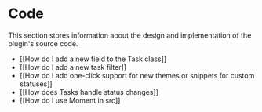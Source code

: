 # Code

This section stores information about the design and implementation of the plugin's source code.

- [[How do I add a new field to the Task class]]
- [[How do I add a new task filter]]
- [[How do I add one-click support for new themes or snippets for custom statuses]]
- [[How does Tasks handle status changes]]
- [[How do I use Moment in src]]
